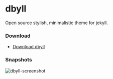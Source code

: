 dbyll
=====

Open source stylish, minimalistic theme for jekyll.

### Download
* [Download dbyll](https://github.com/dbtek/dbyll/archive/master.zip)

### Snapshots

![dbyll-screenshot](http://ismaildemirbilek.com/assets/media/2013/11/dbyll-ss.png)
